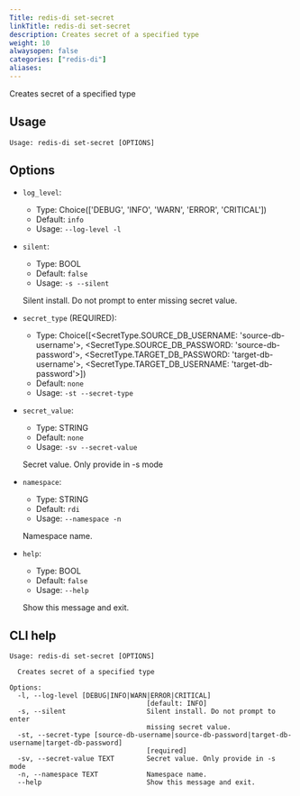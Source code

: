 ```yaml
---
Title: redis-di set-secret
linkTitle: redis-di set-secret
description: Creates secret of a specified type
weight: 10
alwaysopen: false
categories: ["redis-di"]
aliases:
---
```


Creates secret of a specified type

## Usage

```
Usage: redis-di set-secret [OPTIONS]
```

## Options

- `log_level`:

  - Type: Choice(['DEBUG', 'INFO', 'WARN', 'ERROR', 'CRITICAL'])
  - Default: `info`
  - Usage: `--log-level
-l`

- `silent`:

  - Type: BOOL
  - Default: `false`
  - Usage: `-s
--silent`

  Silent install. Do not prompt to enter missing secret value.

- `secret_type` (REQUIRED):

  - Type: Choice([<SecretType.SOURCE_DB_USERNAME: 'source-db-username'>, <SecretType.SOURCE_DB_PASSWORD: 'source-db-password'>, <SecretType.TARGET_DB_PASSWORD: 'target-db-username'>, <SecretType.TARGET_DB_USERNAME: 'target-db-password'>])
  - Default: `none`
  - Usage: `-st
--secret-type`

- `secret_value`:

  - Type: STRING
  - Default: `none`
  - Usage: `-sv
--secret-value`

  Secret value. Only provide in -s mode

- `namespace`:

  - Type: STRING
  - Default: `rdi`
  - Usage: `--namespace
-n`

  Namespace name.

- `help`:

  - Type: BOOL
  - Default: `false`
  - Usage: `--help`

  Show this message and exit.

## CLI help

```
Usage: redis-di set-secret [OPTIONS]

  Creates secret of a specified type

Options:
  -l, --log-level [DEBUG|INFO|WARN|ERROR|CRITICAL]
                                  [default: INFO]
  -s, --silent                    Silent install. Do not prompt to enter
                                  missing secret value.
  -st, --secret-type [source-db-username|source-db-password|target-db-username|target-db-password]
                                  [required]
  -sv, --secret-value TEXT        Secret value. Only provide in -s mode
  -n, --namespace TEXT            Namespace name.
  --help                          Show this message and exit.
```
